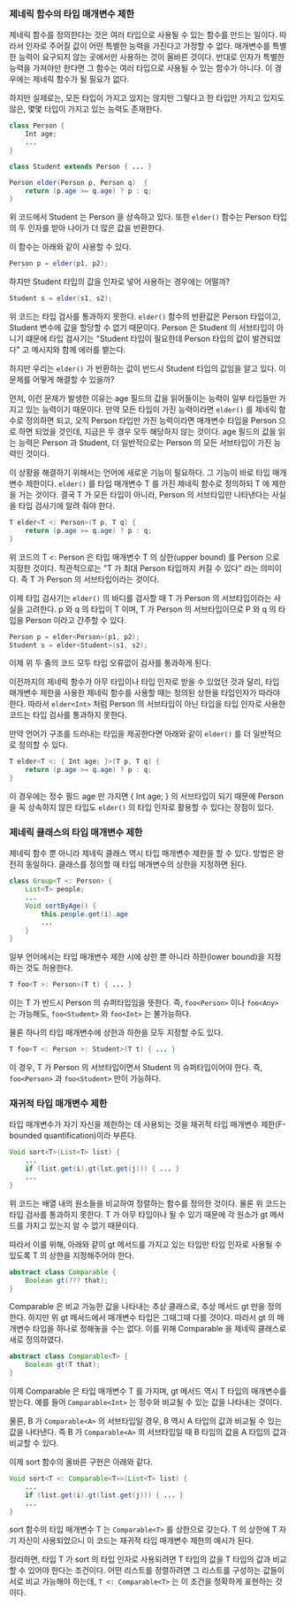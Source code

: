 ### 제네릭 함수의 타입 매개변수 제한

제네릭 함수를 정의한다는 것은 여러 타입으로 사용될 수 있는 함수를 만드는 일이다.
따라서 인자로 주어질 값이 어떤 특별한 능력을 가진다고 가정할 수 없다.
매개변수를 특별한 능력이 요구되지 않는 곳에서만 사용하는 것이 올바른 것이다.
반대로 인자가 특별한 능력을 가져야만 한다면 그 함수는 여러 타입으로 사용될 수 있는 함수가 아니다.
이 경우에는 제네릭 함수가 될 필요가 없다.

하지만 실제로는, 모든 타입이 가지고 있지는 않지만 그렇다고 한 타입만 가지고 있지도 않은, 몇몇 타입이 가지고 있는 능력도 존재한다.

```java
class Person {
	Int age;
	...
}

class Student extends Person { ... }

Person elder(Person p, Person q)  {
	return (p.age >= q.age) ? p : q;
}
```

위 코드에서 Student 는 Person 을 상속하고 있다.
또한 `elder()` 함수는 Person 타입의 두 인자를 받아 나이가 더 많은 값을 반환한다.

이 함수는 아래와 같이 사용할 수 있다.

```java
Person p = elder(p1, p2);
```

하지만 Student 타입의 값을 인자로 넣어 사용하는 경우에는 어떨까?

```java
Student s = elder(s1, s2);
```

위 코드는 타입 검사를 통과하지 못한다.
`elder()` 함수의 반환값은 Person 타입이고, Student 변수에 값을 할당할 수 없기 때문이다.
Person 은 Student 의 서브타입이 아니기 떄문에 타입 검사기는 "Student 타입이 필요한데 Person 타입의 값이 발견되었다" 고 메시지와 함께 에러를 뱉는다.

하지만 우리는 `elder()` 가 반환하는 값이 반드시 Student 타입의 값임을 알고 있다.
이 문제를 어떻게 해결할 수 있을까?

먼저, 이런 문제가 발생한 이유는 age 필드의 값을 읽어들이는 능력이 일부 타입들만 가지고 있는 능력이기 때문이다. 만약 모든 타입이 가진 능력이라면 `elder()` 를 제네릭 함수로 정의하면 되고, 오직 Person 타입만 가진 능력이라면 매개변수 타입을 Person 으로 하면 되었을 것인데, 지금은 두 경우 모두 해당하지 않는 것이다.
age 필드의 값을 읽는 능력은 Person 과 Student, 더 일반적으로는 Person 의 모든 서브타입이 가진 능력인 것이다.

이 상황을 해결하기 위해서는 언어에 새로운 기능이 필요하다.
그 기능이 바로 타입 매개변수 제한이다.
`elder()` 를 타입 매개변수 T 를 가진 제네릭 함수로 정의하되 T 에 제한을 거는 것이다.
결국 T 가 모든 타입이 아니라, Person 의 서브타입만 나타낸다는 사실을 타입 검사기에 알려 줘야 한다.

```java
T elder<T <: Person>(T p, T q) {
	return (p.age >= q.age) ? p : q;
}
```

위 코드의 T <: Person 은 타입 매개변수 T 의 상한(upper bound) 를 Person 으로 지정한 것이다. 직관적으로는 "T 가 최대 Person 타입까지 커질 수 있다" 라는 의미이다.
즉 T 가 Person 의 서브타입이라는 것이다.

이제 타입 검사기는 `elder()` 의 바디를 검사할 때 T 가 Person 의 서브타입이라는 사실을 고려한다.
p 와 q 의 타입이 T 이며, T 가 Person 의 서브타입이므로 P 와 q 의 타입을 Person 이라고 간주할 수 있다.

```java
Person p = elder<Person>(p1, p2);
Student s = elder<Student>(s1, s2);
```

이제 위 두 줄의 코드 모두 타입 오류없이 검사를 통과하게 된다.

이전까지의 제네릭 함수가 아무 타입이나 타입 인자로 받을 수 있었던 것과 달리, 타입 매개변수 제한을 사용한 제네릭 함수를 사용할 때는 정의된 상한을 타입인자가 따라야 한다.
따라서 `elder<Int>` 처럼 Person 의 서브타입이 아닌 타입을 타입 인자로 사용한 코드는 타입 검사를 통과하지 못한다.

만약 언어가 구조를 드러내는 타입을 제공한다면 아래와 같이 `elder()` 를 더 일반적으로 정의할 수 있다.

```java
T elder<T <: { Int age; }>(T p, T q) {
	return (p.age >= q.age) ? p : q;
}
```

이 경우에는 정수 필드 age 만 가지면 { Int age; } 의 서브타입이 되기 때문에 Person 을 꼭 상속하지 않은 타입도 `elder()` 의 타입 인자로 활용할 수 있다는 장점이 있다.

### 제네릭 클래스의 타입 매개변수 제한

제네릭 함수 뿐 아니라 제네릭 클래스 역시 타입 매개변수 제한을 할 수 있다.
방법은 완전히 동일하다.
클래스를 정의할 때 타입 매개변수의 상한을 지정하면 된다.

```java
class Group<T <: Person> {
	List<T> people;
	...
	Void sortByAge() {
		this.people.get(i).age
		...
	}
}
```

일부 언어에서는 타입 매개변수 제한 시에 상한 뿐 아니라 하한(lower bound)을 지정하는 것도 허용한다.

```java
T foo<T >: Person>(T t) { ... }
```

이는 T 가 반드시 Person 의 슈퍼타입임을 뜻한다.
즉, `foo<Person>` 이나 `foo<Any>` 는 가능해도, `foo<Student>` 와 `foo<Int>` 는 불가능하다.

물론 하나의 타입 매개변수에 상한과 하한을 모두 지정할 수도 있다.

```java
T foo<T <: Person >: Student>(T t) { ... }
```

이 경우, T 가 Person 의 서브타입이면서 Student 의 슈퍼타입이어야 한다.
즉, `foo<Person>` 과 `foo<Student>` 만이 가능하다.

### 재귀적 타입 매개변수 제한

타입 매개변수가 자기 자신을 제한하는 데 사용되는 것을 재귀적 타입 매개변수 제한(F-bounded quantification)이라 부른다.

```java
Void sort<T>(List<T> list) {
	...
	if (list.get(i).gt(lst.get(j))) { ... }
	...
}
```

위 코드는 배열 내의 원소들을 비교하여 정렬하는 함수를 정의한 것이다.
물론 위 코드는 타입 검사를 통과하지 못한다.
T 가 아무 타입이나 될 수 있기 때문에 각 원소가 gt 메서드를 가지고 있는지 알 수 없기 때문이다.

따라서 이를 위해, 아래와 같이 gt 메서드를 가지고 있는 타입만 타입 인자로 사용될 수 있도록 T 의 상한을 지정해주어야 한다.

```java
abstract class Comparable {
	Boolean gt(??? that);
}
```

Comparable 은 비교 가능한 값을 나타내는 추상 클래스로, 추상 메서드 gt 만을 정의한다.
하지만 위 gt 메서드에서 매개변수 타입은 그때그때 다를 것이다.
따라서 gt 의 매개변수 타입을 하나로 정해놓을 수는 없다.
이를 위해 Comparable 을 제네릭 클래스로 새로 정의하였다.

```java
abstract class Comparable<T> {
	Boolean gt(T that);
}
```

이제 Comparable 은 타입 매개변수 T 를 가지며, gt 메서드 역시 T 타입의 매개변수를 받는다.
예를 들어 `Comparable<Int>` 는 정수와 비교될 수 있는 값을 나타내는 것이다.

물론, B 가 `Comparable<A>` 의 서브타입일 경우, B 역시 A 타입의 값과 비교될 수 있는 값을 나타낸다. 즉 B 가 `Comparable<A>` 의 서브타입일 때 B 타입의 값을 A 타입의 값과 비교할 수 있다.

이제 sort 함수의 올바른 구현은 아래와 같다.

```java
Void sort<T <: Comparable<T>>(List<T> list) {
	...
	if (list.get(i).gt(list.get(j))) { ... }
	...
}
```

sort 함수의 타입 매개변수 T 는 `Comparable<T>` 를 상한으로 갖는다.
T 의 상한에 T 자기 자신이 사용되었으니 이 코드는 재귀적 타입 매개변수 제한의 예시가 된다.

정리하면, 타입 T 가 sort 의 타입 인자로 사용되려면 T 타입의 값을 T 타입의 값과 비교할 수 있어야 한다는 조건이다.
어떤 리스트를 정렬하려면 그 리스트를 구성하는 값들이 서로 비교 가능해야 하는데, `T <: Comparable<T>` 는 이 조건을 정확하게 표현하는 것이다.